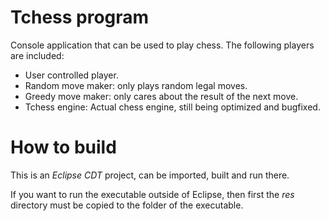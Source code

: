# Tchess program

Console application that can be used to play chess. The 
following players are included:

- User controlled player.
- Random move maker: only plays random legal moves.
- Greedy move maker: only cares about the result of the next move.
- Tchess engine: Actual chess engine, still being optimized and bugfixed.

# How to build

This is an *Eclipse CDT* project, can be imported, built and
run there. 

If you want to run the executable outside of Eclipse, then first 
the *res* directory must be copied to the folder of the executable.